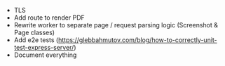 - TLS
- Add route to render PDF
- Rewrite worker to separate page / request parsing logic (Screenshot & Page classes)
- Add e2e tests (https://glebbahmutov.com/blog/how-to-correctly-unit-test-express-server/)
- Document everything
